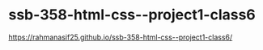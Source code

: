 # ssb-358-html-css--project1-class6
https://rahmanasif25.github.io/ssb-358-html-css--project1-class6/
